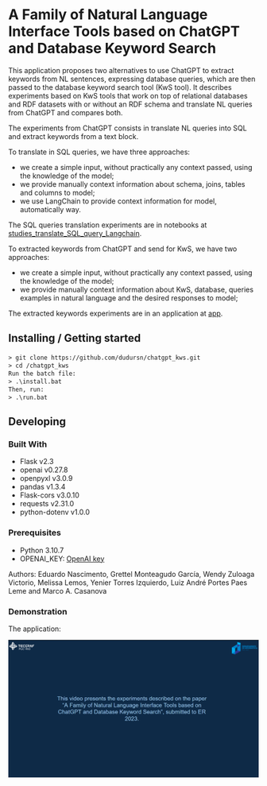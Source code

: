 # A Family of Natural Language Interface Tools based on ChatGPT and Database Keyword Search

This application proposes two alternatives to use ChatGPT to extract keywords from NL
sentences, expressing database queries, which are then passed to the database keyword search tool (KwS
tool). It describes experiments based on KwS tools that work on top of relational databases
and RDF datasets with or without an RDF schema and translate NL queries  from ChatGPT and compares both. 

The experiments from ChatGPT consists in translate NL queries into SQL and extract keywords
from a text block.

To translate in SQL queries, we have three approaches:
- we create a simple input, without practically any context passed, using the knowledge of the model;
- we provide manually context information about schema, joins, tables and columns to model;
- we use LangChain to provide context information for model, automatically way.

The SQL queries translation experiments are in notebooks at [studies_translate_SQL_query_Langchain](/studies_translate_SQL_query_Langchain).

To extracted keywords from ChatGPT and send for KwS, we have two approaches:
- we create a simple input, without practically any context passed, using the knowledge of the model;
- we provide manually context information about KwS, database, queries examples in natural language and the desired responses to model;

The extracted keywords experiments are in an application at [app](app/src).

## Installing / Getting started
    > git clone https://github.com/dudursn/chatgpt_kws.git
    > cd /chatgpt_kws
    Run the batch file:
    > .\install.bat
    Then, run:
    > .\run.bat
  
## Developing

### Built With
- Flask v2.3
- openai v0.27.8
- openpyxl v3.0.9
- pandas v1.3.4
- Flask-cors v3.0.10
- requests v2.31.0
- python-dotenv v1.0.0
  
### Prerequisites
- Python 3.10.7
- OPENAI_KEY: [OpenAI key](https://help.openai.com/en/articles/4936850-where-do-i-find-my-secret-api-key)

Authors: Eduardo Nascimento, Grettel Monteagudo García, Wendy Zuloaga Victorio,
Melissa Lemos, Yenier Torres Izquierdo, Luiz André Portes Paes Leme and
Marco A. Casanova

### Demonstration
The application:

[![Watch the video](imgs/demonstration.png)]([https://drive.google.com/file/d/1DSP5WonidYj1ckVVbn_Dy1KutRBdYmbi/view?usp=sharing](https://drive.google.com/file/d/1r9XjqaWmP5GAmNrnfk1whwFmKiPigVJh/view?usp=drive_link)https://drive.google.com/file/d/1r9XjqaWmP5GAmNrnfk1whwFmKiPigVJh/view?usp=drive_link)

